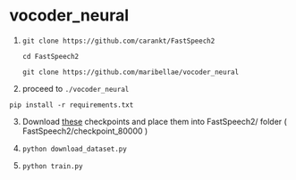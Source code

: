 # vocoder_neural

1) `git clone https://github.com/carankt/FastSpeech2 `

   ` cd FastSpeech2 `
   
   ` git clone https://github.com/maribellae/vocoder_neural `
   
2) proceed to `./vocoder_neural`

`pip install -r requirements.txt`


3)   Download [these](https://drive.google.com/file/d/12jW1KivfEjv4YBs6gAZVdVWJ-muZv6CQ/view) checkpoints and place them into FastSpeech2/ folder ( FastSpeech2/checkpoint_80000 )


4)  `python download_dataset.py`


5)  `python train.py`
